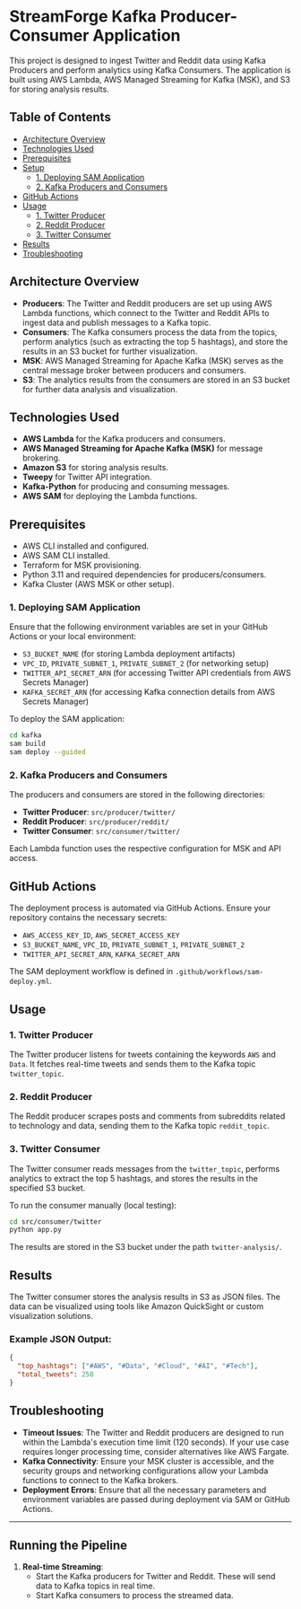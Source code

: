 # StreamForge Kafka Producer-Consumer Application

This project is designed to ingest Twitter and Reddit data using Kafka Producers and perform analytics using Kafka Consumers. The application is built using AWS Lambda, AWS Managed Streaming for Kafka (MSK), and S3 for storing analysis results.

## Table of Contents
- [Architecture Overview](#architecture-overview)
- [Technologies Used](#technologies-used)
- [Prerequisites](#prerequisites)
- [Setup](#setup)
  - [1. Deploying SAM Application](#1-deploying-sam-application)
  - [2. Kafka Producers and Consumers](#2-kafka-producers-and-consumers)
- [GitHub Actions](#github-actions)
- [Usage](#usage)
  - [1. Twitter Producer](#1-twitter-producer)
  - [2. Reddit Producer](#2-reddit-producer)
  - [3. Twitter Consumer](#3-twitter-consumer)
- [Results](#results)
- [Troubleshooting](#troubleshooting)

## Architecture Overview

- **Producers**: The Twitter and Reddit producers are set up using AWS Lambda functions, which connect to the Twitter and Reddit APIs to ingest data and publish messages to a Kafka topic.
- **Consumers**: The Kafka consumers process the data from the topics, perform analytics (such as extracting the top 5 hashtags), and store the results in an S3 bucket for further visualization.
- **MSK**: AWS Managed Streaming for Apache Kafka (MSK) serves as the central message broker between producers and consumers.
- **S3**: The analytics results from the consumers are stored in an S3 bucket for further data analysis and visualization.

## Technologies Used

- **AWS Lambda** for the Kafka producers and consumers.
- **AWS Managed Streaming for Apache Kafka (MSK)** for message brokering.
- **Amazon S3** for storing analysis results.
- **Tweepy** for Twitter API integration.
- **Kafka-Python** for producing and consuming messages.
- **AWS SAM** for deploying the Lambda functions.

## Prerequisites

- AWS CLI installed and configured.
- AWS SAM CLI installed.
- Terraform for MSK provisioning.
- Python 3.11 and required dependencies for producers/consumers.
- Kafka Cluster (AWS MSK or other setup).

### 1. Deploying SAM Application

Ensure that the following environment variables are set in your GitHub Actions or your local environment:

- `S3_BUCKET_NAME` (for storing Lambda deployment artifacts)
- `VPC_ID`, `PRIVATE_SUBNET_1`, `PRIVATE_SUBNET_2` (for networking setup)
- `TWITTER_API_SECRET_ARN` (for accessing Twitter API credentials from AWS Secrets Manager)
- `KAFKA_SECRET_ARN` (for accessing Kafka connection details from AWS Secrets Manager)

To deploy the SAM application:

```bash
cd kafka
sam build
sam deploy --guided
```

### 2. Kafka Producers and Consumers

The producers and consumers are stored in the following directories:

- **Twitter Producer**: `src/producer/twitter/`
- **Reddit Producer**: `src/producer/reddit/`
- **Twitter Consumer**: `src/consumer/twitter/`

Each Lambda function uses the respective configuration for MSK and API access.

## GitHub Actions

The deployment process is automated via GitHub Actions. Ensure your repository contains the necessary secrets:

- `AWS_ACCESS_KEY_ID`, `AWS_SECRET_ACCESS_KEY`
- `S3_BUCKET_NAME`, `VPC_ID`, `PRIVATE_SUBNET_1`, `PRIVATE_SUBNET_2`
- `TWITTER_API_SECRET_ARN`, `KAFKA_SECRET_ARN`

The SAM deployment workflow is defined in `.github/workflows/sam-deploy.yml`.

## Usage

### 1. Twitter Producer

The Twitter producer listens for tweets containing the keywords `AWS` and `Data`. It fetches real-time tweets and sends them to the Kafka topic `twitter_topic`.

### 2. Reddit Producer

The Reddit producer scrapes posts and comments from subreddits related to technology and data, sending them to the Kafka topic `reddit_topic`.

### 3. Twitter Consumer

The Twitter consumer reads messages from the `twitter_topic`, performs analytics to extract the top 5 hashtags, and stores the results in the specified S3 bucket.

To run the consumer manually (local testing):

```bash
cd src/consumer/twitter
python app.py
```

The results are stored in the S3 bucket under the path `twitter-analysis/`.

## Results

The Twitter consumer stores the analysis results in S3 as JSON files. The data can be visualized using tools like Amazon QuickSight or custom visualization solutions.

### Example JSON Output:

```json
{
  "top_hashtags": ["#AWS", "#Data", "#Cloud", "#AI", "#Tech"],
  "total_tweets": 250
}
```

## Troubleshooting

- **Timeout Issues**: The Twitter and Reddit producers are designed to run within the Lambda's execution time limit (120 seconds). If your use case requires longer processing time, consider alternatives like AWS Fargate.
- **Kafka Connectivity**: Ensure your MSK cluster is accessible, and the security groups and networking configurations allow your Lambda functions to connect to the Kafka brokers.
- **Deployment Errors**: Ensure that all the necessary parameters and environment variables are passed during deployment via SAM or GitHub Actions.

---

## **Running the Pipeline**

1. **Real-time Streaming**:
   - Start the Kafka producers for Twitter and Reddit. These will send data to Kafka topics in real time.
   - Start Kafka consumers to process the streamed data.
